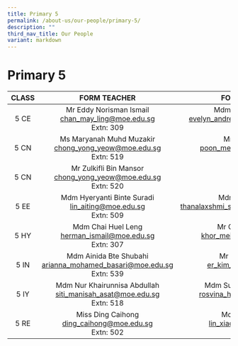 ```yaml
---
title: Primary 5
permalink: /about-us/our-people/primary-5/
description: ""
third_nav_title: Our People
variant: markdown
---
```

# Primary 5

| CLASS |                               FORM TEACHER                              |                                  FORM TEACHER                                 |
|:-----:|:-----------------------------------------------------------------------:|:-----------------------------------------------------------------------------:|
|  5 CE | Mr Eddy Norisman Ismail<br>[chan_may_ling@moe.edu.sg](mailto:chan_may_ling@moe.edu.sg)<br>Extn: 309  |       Mdm Tan Siew Ching<br>[evelyn_andrewina_yeo@moe.edu.sg](mailto:evelyn_andrewina_yeo@moe.edu.sg)<br>Extn: 522          |
|  5 CN |      Ms Maryanah Muhd Muzakir <br>[chong_yong_yeow@moe.edu.sg](mailto:chong_yong_yeow@moe.edu.sg)<br>Extn: 519      |       Mr Ng Teng Yik<br>[poon_mei_ming@moe.edu.sg](mailto:poon_mei_ming@moe.edu.sg)<br>Extn: 303            |
|  5 CN |      Mr Zulkifli Bin Mansor <br>[chong_yong_yeow@moe.edu.sg](mailto:chong_yong_yeow@moe.edu.sg)<br>Extn: 520      | 
|  5 EE | Mdm Hyeryanti Binte Suradi <br>[lin_aiting@moe.edu.sg](mailto:lin_aiting@moe.edu.sg)<br>Extn: 509 |  Mdm Lim Lay Chin <br>[thanalaxshmi_sellakumaran@moe.edu.sg](mailto:thanalaxshmi_sellakumaran@moe.edu.sg)<br>Extn: 302  |
|  5 HY | Mdm Chai Huel Leng<br>[herman_ismail@moe.edu.sg](mailto:herman_ismail@moe.edu.sg)<br>Extn: 307  |         Mr Chua Liang Cun <br>[khor_mei_zhen@moe.edu.sg](mailto:khor_mei_zhen@moe.edu.sg)<br>Extn: 543           
|  5 IN |  Mdm Ainida Bte Shubahi<br>[arianna_mohamed_basari@moe.edu.sg](mailto:arianna_mohamed_basari@moe.edu.sg)<br>Extn: 539        |   Mr Lim Hou Woon <br>[er_kim_hoe@moe.edu.sg](mailto:er_kim_hoe@moe.edu.sg)<br>Extn: 517         |
|  5 IY | Mdm Nur Khairunnisa Abdullah <br>[siti_manisah_asat@moe.edu.sg](mailto:siti_manisah_asat@moe.edu.sg)<br>Extn: 518      |  Mdm Suriyana Bte Ghapari <br>[rosvina_hamzah@moe.edu.sg](mailto:rosvina_hamzah@moe.edu.sg)<br>Extn: 581  
|  5 RE |Miss Ding Caihong <br>[ding_caihong@moe.edu.sg](mailto:ding_caihong@moe.edu.sg)<br>Extn: 502          |  Mdm Lin Xiaojun<br>[lin_xiaojun@moe.edu.sg](mailto:lin_xiaojun@moe.edu.sg)<br>Extn: 308    ||